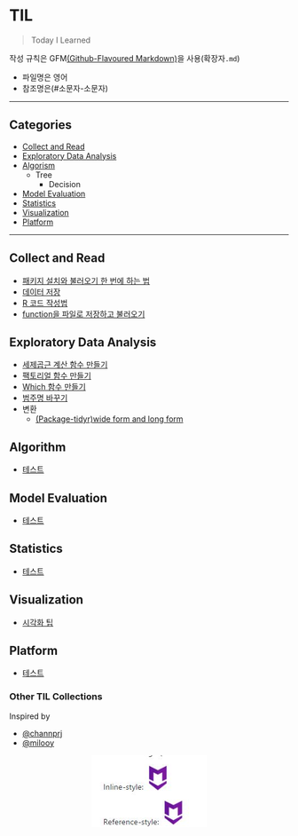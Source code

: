 # TIL
>Today I Learned

작성 규칙은 GFM[(Github-Flavoured Markdown)](https://help.github.com/categories/writing-on-github)을 사용(확장자`.md`)
- 파일명은 영어
- 참조명은(#소문자-소문자)
---

## Categories
- [Collect and Read](#collect-and-read)
- [Exploratory Data Analysis](#exploratory-data-analysis)
- [Algorism](#algorism)
  - Tree
    - Decision
- [Model Evaluation](#model-evaluation)
- [Statistics](#statistics)
- [Visualization](#visualization)
- [Platform](#platform)
---

## Collect and Read
* [패키지 설치와 불러오기 한 번에 하는 법](R/function-install-and-load-packages-at-once.md)
* [데이터 저장](R/how-to-save.md)
* [R 코드 작성법](R/R-code-style-guide.md)
* [function을 파일로 저장하고 불러오기](R/save-and-load-function.md)

## Exploratory Data Analysis
- [세제곱근 계산 함수 만들기](R/function-cube-root.md)
- [팩토리얼 함수 만들기](R/function-factorial.md)
- [Which 함수 만들기](R/function-which.md)
- [범주명 바꾸기](R/recode-factor-name.md)
- 변환
  - [(Package-tidyr)wide form and long form](R/package-tidyr.md)
## Algorithm
* [테스트](docker/docker-for-jekyll.md)

## Model Evaluation
* [테스트](docker/docker-for-jekyll.md)

## Statistics
* [테스트](docker/docker-for-jekyll.md)

## Visualization
* [시각화 팁](R/Visualization-tips.md)

## Platform
* [테스트](docker/docker-for-jekyll.md)


### Other TIL Collections
Inspired by
* [@channprj](https://github.com/channprj/TIL)
* [@milooy](https://github.com/milooy/TIL)

<p align="center">
<img src="R/asdf.JPG">
</p>
